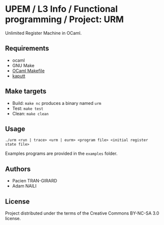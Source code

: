 # UPEM / L3 Info / Functional programming / Project: URM

Unlimited Register Machine in OCaml.

## Requirements

* ocaml
* GNU Make
* [OCaml Makefile](https://mmottl.github.io/ocaml-makefile/)
* [kaputt](http://kaputt.x9c.fr/)


## Make targets

* Build: `make nc` produces a binary named `urm`
* Test: `make test`
* Clean: `make clean`


## Usage

```
./urm <run | trace> <urm | eurm> <program file> <initial register state file>
```

Examples programs are provided in the `examples` folder.


## Authors

* Pacien TRAN-GIRARD
* Adam NAILI


## License

Project distributed under the terms of the Creative Commons BY-NC-SA 3.0 license.


